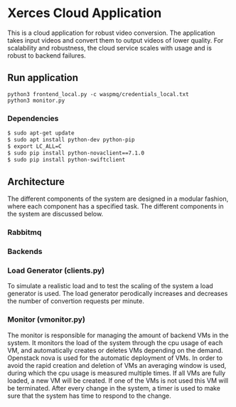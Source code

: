 # Xerces Cloud Application
This is a cloud application for robust video conversion. The application takes input videos and convert them to output videos of lower quality. For scalability and robustness, the cloud service scales with usage and is robust to backend failures.

## Run application 
```
python3 frontend_local.py -c waspmq/credentials_local.txt
python3 monitor.py
```

### Dependencies
```bash
$ sudo apt-get update 
$ sudo apt install python-dev python-pip  
$ export LC_ALL=C 
$ sudo pip install python-novaclient==7.1.0 
$ sudo pip install python-swiftclient
```
## Architecture
The different components of the system are designed in a modular fashion, where each component has a specified task. The different components in the system are discussed below.

### Rabbitmq

### Backends

### Load Generator (clients.py)
To simulate a realistic load and to test the scaling of the system a load generator is used. The load generator perodically increases and decreases the number of convertion requests per minute.

### Monitor (vmonitor.py)
The monitor is responsible for managing the amount of backend VMs in the system. It monitors the load of the system through the cpu usage of each VM, and automatically creates or deletes VMs depending on the demand. Openstack nova is used for the automatic deployment of VMs. In order to avoid the rapid creation and deletion of VMs an averaging window is used, during which the cpu usage is measured multiple times. If all VMs are fully loaded, a new VM will be created. If one of the VMs is not used this VM will be terminated. After every change in the system, a timer is used to make sure that the system has time to respond to the change.
